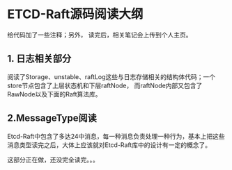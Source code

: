 # ETCD-Raft源码阅读大纲
给代码加了一些注释；另外，
读完后，相关笔记会上传到个人主页。
## 1. 日志相关部分
阅读了Storage、unstable、raftLog这些与日志存储相关的结构体代码；一个store节点包含了上层状态机和下层raftNode，
而raftNode内部又包含了RawNode以及下面的Raft算法库。
## 2.MessageType阅读
Etcd-Raft中包含了多达24中消息，每一种消息负责处理一种行为，基本上把这些消息类型读完之后，大体上应该就对Etcd-Raft库中的设计有一定的概念了。

这部分正在做，还没完全读完。。。